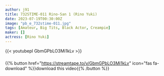 ```yaml
---
author: j91
title: 732STIME-011 Rino-San 1 (Rino Yuki)
date: 2023-07-19T00:30:00Z
image: "pb_e_732stime-011.jpg"
tags: [Amateur, Big Tits, Black Actor, Creampie]
maker: []
actress: [Rino Yuki]
---
```



{{< youtubepl GbmGPbLO3Mi1kLv >}}
###

{{% button href="https://streamtape.to/v/GbmGPbLO3Mi1kLv" icon="fas fa-download" %}}download this video{{% /button %}}

